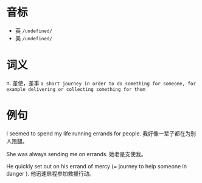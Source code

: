 # 音标

- 英 `/undefined/`
- 美 `/undefined/`

# 词义

n. 差使，差事
`a short journey in order to do something for someone, for example delivering or collecting something for them`

# 例句

I seemed to spend my life running errands for people.
我好像一辈子都在为别人跑腿。

She was always sending me on errands.
她老是支使我。

He quickly set out on his errand of mercy (= journey to help someone in danger ).
他迅速启程参加救援行动。


